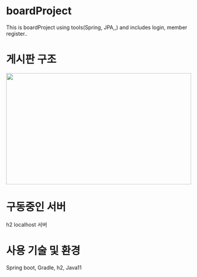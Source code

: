 # boardProject
This is boardProject using tools(Spring, JPA,,) and includes login, member register..

# 게시판 구조
<img src="https://user-images.githubusercontent.com/124184748/220814641-026f528a-3d24-435f-866a-2a04f8010ac1.png"  width="500" height="300"/>

# 구동중인 서버
h2 localhost 서버

# 사용 기술 및 환경
Spring boot, Gradle, h2, Java11

